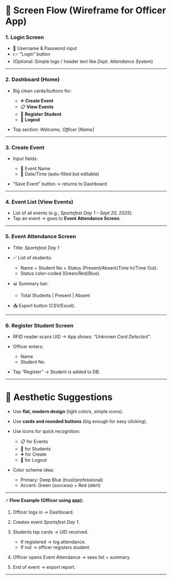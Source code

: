 # 📱 **Screen Flow (Wireframe for Officer App)**

### 1. **Login Screen**

* 🔑 Username & Password input
* 👉 “Login” button
* (Optional: Simple logo / header text like *Dept. Attendance System*)

---

### 2. **Dashboard (Home)**

* Big clean cards/buttons for:

  * ➕ **Create Event**
  * 📋 **View Events**
  * 👤 **Register Student**
  * 🚪 **Logout**
* Top section: *Welcome, Officer \[Name]*

---

### 3. **Create Event**

* Input fields:

  * 📝 Event Name
  * 📅 Date/Time (auto-filled but editable)
* “Save Event” button → returns to Dashboard

---

### 4. **Event List (View Events)**

* List of all events (e.g., *Sportsfest Day 1 – Sept 20, 2025*).
* Tap an event → goes to **Event Attendance Screen**.

---

### 5. **Event Attendance Screen**

* Title: *Sportsfest Day 1*
* ✅ List of students:

  * Name + Student No + Status (Present/Absent/Time In/Time Out).
  * Status color-coded (Green/Red/Blue).
* 📊 Summary bar:

  * Total Students | Present | Absent
* 📤 Export button (CSV/Excel).

---

### 6. **Register Student Screen**

* RFID reader scans UID → App shows: *“Unknown Card Detected”*.
* Officer enters:

  * Name
  * Student No
* Tap “Register” → Student is added to DB.

---

# 🎨 Aesthetic Suggestions

* Use **flat, modern design** (light colors, simple icons).
* Use **cards and rounded buttons** (big enough for easy clicking).
* Use icons for quick recognition:

  * 📋 for Events
  * 👤 for Students
  * ➕ for Create
  * 🚪 for Logout
* Color scheme idea:

  * Primary: Deep Blue (trust/professional)
  * Accent: Green (success) + Red (alert)

---

⚡ **Flow Example (Officer using app):**

1. Officer logs in → Dashboard.
2. Creates event *Sportsfest Day 1*.
3. Students tap cards → UID received.

   * If registered → log attendance.
   * If not → officer registers student.
4. Officer opens Event Attendance → sees list + summary.
5. End of event → export report.

---
